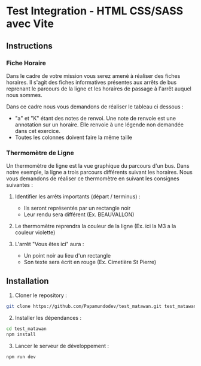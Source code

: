 # Test Integration - HTML CSS/SASS avec Vite

## Instructions

### Fiche Horaire

Dans le cadre de votre mission vous serez amené à réaliser des fiches horaires. Il s'agit des
fiches informatives présentes aux arrêts de bus reprenant le parcours de la ligne et les
horaires de passage à l'arrêt auquel nous sommes.

Dans ce cadre nous vous demandons de réaliser le tableau ci dessous :

- "a" et "K" étant des notes de renvoi. Une note de renvoie est une annotation sur un
  horaire. Elle renvoie à une légende non demandée dans cet exercice.
- Toutes les colonnes doivent faire la même taille

### Thermomètre de Ligne

Un thermomètre de ligne est la vue graphique du parcours d'un bus. Dans notre exemple, la ligne a trois parcours
différents suivant les horaires. Nous vous demandons de réaliser ce thermomètre en suivant les consignes suivantes :

1. Identifier les arrêts importants (départ / terminus) :

   - Ils seront représentés par un rectangle noir
   - Leur rendu sera différent (Ex. BEAUVALLON)

2. Le thermomètre reprendra la couleur de la ligne (Ex. ici la M3 a la couleur violette)

3. L'arrêt "Vous êtes ici" aura :
   - Un point noir au lieu d'un rectangle
   - Son texte sera écrit en rouge (Ex. Cimetière St Pierre)

## Installation

1. Cloner le repository :

```bash
git clone https://github.com/Papamundodev/test_matawan.git test_matawan
```

2. Installer les dépendances :

```bash
cd test_matawan
npm install
```

3. Lancer le serveur de développement :

```bash
npm run dev
```

